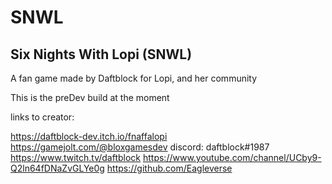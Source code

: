 # SNWL
## Six Nights With Lopi (SNWL)
A fan game made by Daftblock for Lopi, and her community

This is the preDev build at the moment

links to creator:

https://daftblock-dev.itch.io/fnaffalopi
https://gamejolt.com/@bloxgamesdev
discord: daftblock#1987
https://www.twitch.tv/daftblock
https://www.youtube.com/channel/UCby9-Q2ln64fDNaZvGLYe0g
https://github.com/Eagleverse
